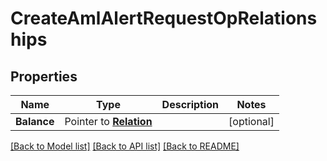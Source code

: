 # CreateAmlAlertRequestOpRelationships

## Properties
Name | Type | Description | Notes
------------ | ------------- | ------------- | -------------
**Balance** | Pointer to [**Relation**](Relation.md) |  | [optional] 

[[Back to Model list]](../README.md#documentation-for-models) [[Back to API list]](../README.md#documentation-for-api-endpoints) [[Back to README]](../README.md)


